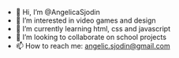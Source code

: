 - 👋 Hi, I’m @AngelicaSjodin
- 👀 I’m interested in video games and design 
- 🌱 I’m currently learning html, css and javascript
- 💞️ I’m looking to collaborate on school projects
- 📫 How to reach me: angelic.sjodin@gmail.com

<!---
AngelicaSjodin/AngelicaSjodin is a ✨ special ✨ repository because its `README.md` (this file) appears on your GitHub profile.
You can click the Preview link to take a look at your changes.
--->
